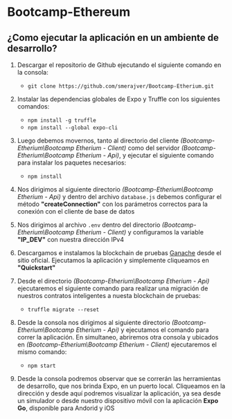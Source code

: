 # Bootcamp-Ethereum

## ¿Como ejecutar la aplicación en un ambiente de desarrollo?

1) Descargar el repositorio de Github ejecutando el siguiente comando en la consola: 
   - `git clone https://github.com/smerajver/Bootcamp-Etherium.git`

2) Instalar las dependencias globales de Expo y Truffle con los siguientes comandos: 
   - `npm install -g truffle`
   - `npm install --global expo-cli`

3) Luego debemos movernos, tanto al directorio del cliente *(Bootcamp-Etherium\Bootcamp Etherium - Client)* como del servidor *(Bootcamp-Etherium\Bootcamp Etherium - Api)*, y ejecutar el siguiente comando para instalar los paquetes necesarios:
   - `npm install`

4) Nos dirigimos al siguiente directorio *(Bootcamp-Etherium\Bootcamp Etherium - Api)* y dentro del archivo `database.js` debemos configurar el método **"createConnection"** con los parámetros correctos para la conexión con el cliente de base de datos

5) Nos dirigimos al archivo `.env` dentro del directorio *(Bootcamp-Etherium\Bootcamp Etherium - Client)* y configuramos la variable **"IP_DEV"** con nuestra dirección IPv4

6) Descargamos e instalamos la blockchain de pruebas [Ganache](https://trufflesuite.com/ganache/index.html) desde el sitio oficial. Ejecutamos la aplicación y simplemente cliqueamos en **"Quickstart"**

7) Desde el directorio *(Bootcamp-Etherium\Bootcamp Etherium - Api)* ejecutaremos el siguiente comando para realizar una migración de nuestros contratos inteligentes a nuesta blockchain de pruebas: 
   - `truffle migrate --reset`

8) Desde la consola nos dirigimos al siguiente directorio *(Bootcamp-Etherium\Bootcamp Etherium - Api)* y ejecutamos el comando para correr la aplicación. En simultaneo, abriremos otra consola y ubicados en *(Bootcamp-Etherium\Bootcamp Etherium - Client)* ejecutaremos el mismo comando: 
   - `npm start`
    
9) Desde la consola podremos observar que se correrán las herramientas de desarrollo, que nos brinda Expo, en un puerto local. Cliqueamos en la dirección y desde aquí podremos visualizar la aplicación, ya sea desde un simulador o desde nuestro dispositivo móvil con la aplicación **Expo Go**, disponible para Andorid y iOS
